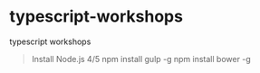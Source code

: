# typescript-workshops
typescript workshops

> Install Node.js 4/5
> npm install gulp -g
> npm install bower -g
